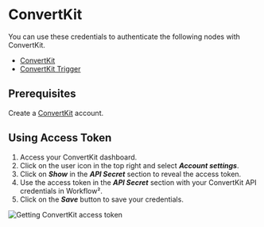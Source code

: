# ConvertKit

You can use these credentials to authenticate the following nodes with ConvertKit.
- [ConvertKit](/workflow/integrations/nodes/n8n-nodes-base.convertKit/)
- [ConvertKit Trigger](/workflow/integrations/trigger-nodes/n8n-nodes-base.convertKitTrigger/)

## Prerequisites

Create a [ConvertKit](https://convertkit.com/) account.

## Using Access Token

1. Access your ConvertKit dashboard.
2. Click on the user icon in the top right and select ***Account settings***.
3. Click on ***Show*** in the ***API Secret*** section to reveal the access token.
4. Use the access token in the ***API Secret*** section with your ConvertKit API credentials in Workflow².
5. Click on the ***Save*** button to save your credentials.

![Getting ConvertKit access token](/_images/integrations/credentials/convertkit/using-access-token.gif)
